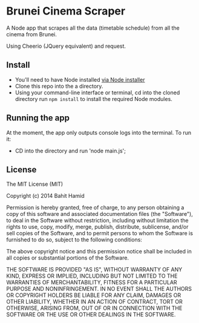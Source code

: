 Brunei Cinema Scraper
====================

A Node app that scrapes all the data (timetable schedule) from all the cinema from 
Brunei.

Using Cheerio (JQuery equivalent) and request.

## Install

* You'll need to have Node installed [via Node installer](http://nodejs.org/download/)
* Clone this repo into the a directory. 
* Using your command-line interface or terminal, cd into the cloned directory run `npm install` to install the required Node modules.

## Running the app

At the moment, the app only outputs console logs into the terminal. To run it:

* CD into the directory and run 'node main.js';

## License

The MIT License (MIT)

Copyright (c) 2014 Bahit Hamid

Permission is hereby granted, free of charge, to any person obtaining a copy of this software and associated documentation files (the "Software"), to deal in the Software without restriction, including without limitation the rights to use, copy, modify, merge, publish, distribute, sublicense, and/or sell copies of the Software, and to permit persons to whom the Software is furnished to do so, subject to the following conditions:

The above copyright notice and this permission notice shall be included in all copies or substantial portions of the Software.

THE SOFTWARE IS PROVIDED "AS IS", WITHOUT WARRANTY OF ANY KIND, EXPRESS OR IMPLIED, INCLUDING BUT NOT LIMITED TO THE WARRANTIES OF MERCHANTABILITY, FITNESS FOR A PARTICULAR PURPOSE AND NONINFRINGEMENT. IN NO EVENT SHALL THE AUTHORS OR COPYRIGHT HOLDERS BE LIABLE FOR ANY CLAIM, DAMAGES OR OTHER LIABILITY, WHETHER IN AN ACTION OF CONTRACT, TORT OR OTHERWISE, ARISING FROM, OUT OF OR IN CONNECTION WITH THE SOFTWARE OR THE USE OR OTHER DEALINGS IN THE SOFTWARE.